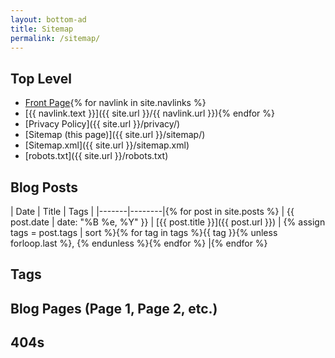 ```yaml
---
layout: bottom-ad
title: Sitemap
permalink: /sitemap/
---
```


## Top Level

* [Front Page](/index.html){% for navlink in site.navlinks %}
* [{{ navlink.text }}]({{ site.url }}/{{ navlink.url }}){% endfor %}
* [Privacy Policy]({{ site.url }}/privacy/)
* [Sitemap (this page)]({{ site.url }}/sitemap/)
* [Sitemap.xml]({{ site.url }}/sitemap.xml)
* [robots.txt]({{ site.url }}/robots.txt)

## Blog Posts

| Date | Title | Tags |
|-------|--------|{% for post in site.posts %}
| {{ post.date | date: "%B %e, %Y" }} | [{{ post.title }}]({{ post.url }}) | {% assign tags = post.tags | sort %}{% for tag in tags %}{{ tag }}{% unless forloop.last %}, {% endunless %}{% endfor %} |{% endfor %}

## Tags

## Blog Pages (Page 1, Page 2, etc.)

## 404s
